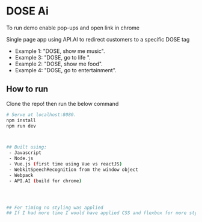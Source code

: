 # DOSE Ai 




To run demo enable pop-ups and open link in chrome





Single page app using API.AI to redirect customers to a specific DOSE tag


-  Example 1: "DOSE, show me music".
-  Example 3: "DOSE, go to life ".
-  Example 2: "DOSE, show me food".
-  Example 4: "DOSE, go to entertainment".



## How to run

 Clone the repo! then run the below command

``` bash
# Serve at localhost:8080.
npm install
npm run dev



## Built using:
 - Javascript
 - Node.js
 - Vue.js (first time using Vue vs reactJS)
 - WebkitSpeechRecognition from the window object 
 - Webpack
 - API.AI (build for chrome)




## For timing no styling was applied
## If I had more time I would have applied CSS and flexbox for more style
